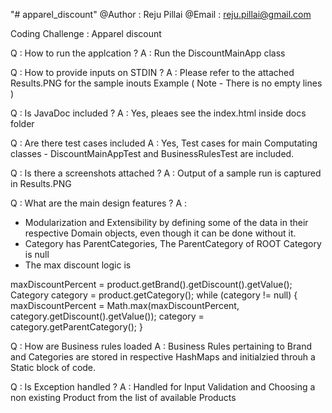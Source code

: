 "# apparel_discount" 
@Author : Reju Pillai
@Email : reju.pillai@gmail.com

Coding Challenge : Apparel discount

Q :  How to run the applcation ?
A :  Run the DiscountMainApp  class 

Q :  How to provide inputs on STDIN ?
A :  Please refer to the attached Results.PNG for the sample inouts Example ( Note - There is no empty lines )
   

Q : Is JavaDoc included ?
A : Yes, pleaes see the index.html inside docs folder


Q : Are there test cases included
A : Yes, Test cases for main Computating classes - DiscountMainAppTest and BusinessRulesTest are included.

Q : Is there a screenshots attached ?
A : Output of a sample run is captured in Results.PNG

Q : What are the main design features ?
A : 
- Modularization and Extensibility by defining some of the data in their respective Domain objects, even though it can be done without it.
- Category has ParentCategories,  The ParentCategory of ROOT Category is null
- The max discount logic is 

maxDiscountPercent = product.getBrand().getDiscount().getValue();
Category category = product.getCategory();
while (category != null) {
	maxDiscountPercent = Math.max(maxDiscountPercent, category.getDiscount().getValue());
	category = category.getParentCategory();
}


Q : How are Business rules loaded
A : Business Rules pertaining to Brand and Categories are stored in respective HashMaps and initialzied throuh a Static block of code.


Q : Is Exception handled ?
A : Handled for Input Validation and Choosing a non existing Product from the list of available Products

